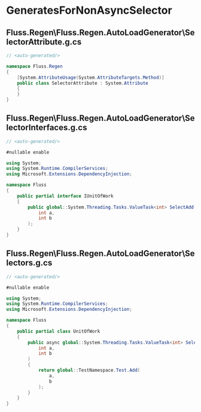 # GeneratesForNonAsyncSelector

## Fluss.Regen\Fluss.Regen.AutoLoadGenerator\SelectorAttribute.g.cs
```csharp
// <auto-generated/>

namespace Fluss.Regen
{
    [System.AttributeUsage(System.AttributeTargets.Method)]
    public class SelectorAttribute : System.Attribute
    {
    }
}
```

## Fluss.Regen\Fluss.Regen.AutoLoadGenerator\SelectorInterfaces.g.cs
```csharp
// <auto-generated/>

#nullable enable

using System;
using System.Runtime.CompilerServices;
using Microsoft.Extensions.DependencyInjection;

namespace Fluss
{
    public partial interface IUnitOfWork
    {
        public global::System.Threading.Tasks.ValueTask<int> SelectAdd(
            int a,
            int b
        );
    }
}


```

## Fluss.Regen\Fluss.Regen.AutoLoadGenerator\Selectors.g.cs
```csharp
// <auto-generated/>

#nullable enable

using System;
using System.Runtime.CompilerServices;
using Microsoft.Extensions.DependencyInjection;

namespace Fluss
{
    public partial class UnitOfWork
    {
        public async global::System.Threading.Tasks.ValueTask<int> SelectAdd(
            int a,
            int b
        )
        {
            return global::TestNamespace.Test.Add(
                a,
                b
            );
        }
    }
}


```

